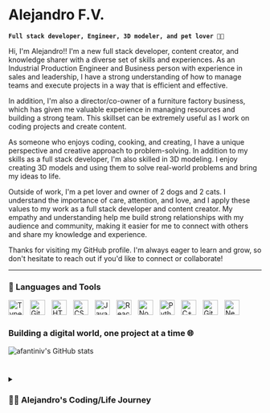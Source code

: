# Alejandro F.V.

**`Full stack developer, Engineer, 3D modeler, and pet lover 🐶🐱`**

Hi, I'm Alejandro!! I'm a new full stack developer, content creator, and knowledge sharer with a diverse set of skills and experiences. As an Industrial Production Engineer and Business person with experience in sales and leadership, I have a strong understanding of how to manage teams and execute projects in a way that is efficient and effective.

In addition, I'm also a director/co-owner of a furniture factory business, which has given me valuable experience in managing resources and building a strong team. This skillset can be extremely useful as I work on coding projects and create content.

As someone who enjoys coding, cooking, and creating, I have a unique perspective and creative approach to problem-solving. In addition to my skills as a full stack developer, I'm also skilled in 3D modeling. I enjoy creating 3D models and using them to solve real-world problems and bring my ideas to life.

Outside of work, I'm a pet lover and owner of 2 dogs and 2 cats. I understand the importance of care, attention, and love, and I apply these values to my work as a full stack developer and content creator. My empathy and understanding help me build strong relationships with my audience and community, making it easier for me to connect with others and share my knowledge and experience.

Thanks for visiting my GitHub profile. I'm always eager to learn and grow, so don't hesitate to reach out if you'd like to connect or collaborate!

---

### 🧰 Languages and Tools

<img align="left" alt="TypeScript" width="30px" style="padding-right:10px;" src="https://cdn.jsdelivr.net/gh/devicons/devicon/icons/typescript/typescript-plain.svg" />
<img align="left" alt="Git" width="30px" style="padding-right:10px;" src="https://cdn.jsdelivr.net/gh/devicons/devicon/icons/git/git-original.svg" />
<img align="left" alt="HTML" width="30px" style="padding-right:10px;" src="https://cdn.jsdelivr.net/gh/devicons/devicon/icons/html5/html5-plain.svg" />
<img align="left" alt="CSS" width="30px" style="padding-right:10px;" src="https://cdn.jsdelivr.net/gh/devicons/devicon/icons/css3/css3-plain.svg" />
<img align="left" alt="JavaScript" width="30px" style="padding-right:10px;" src="https://cdn.jsdelivr.net/gh/devicons/devicon/icons/javascript/javascript-plain.svg" />
<img align="left" alt="React" width="30px" style="padding-right:10px;" src="https://cdn.jsdelivr.net/gh/devicons/devicon/icons/react/react-original.svg" />
<img align="left" alt="NodeJS" width="30px" style="padding-right:10px;" src="https://cdn.jsdelivr.net/gh/devicons/devicon/icons/nodejs/nodejs-original.svg" />
<img align="left" alt="Python" width="30px" style="padding-right:10px;" src="https://cdn.jsdelivr.net/gh/devicons/devicon/icons/python/python-plain.svg" />
<img align="left" alt="C++" width="30px" style="padding-right:10px;" src="https://cdn.jsdelivr.net/gh/devicons/devicon/icons/cplusplus/cplusplus-line.svg" />
<img align="left" alt="GitHub" width="30px" style="padding-right:10px;" src="https://cdn.jsdelivr.net/gh/devicons/devicon/icons/github/github-original.svg" />
<img align="left" alt="Nextjs" width="30px" style="padding-right:10px;" src="https://cdn.jsdelivr.net/gh/devicons/devicon/icons/nextjs/nextjs-original.svg" />

<br />

#

### Building a digital world, one project at a time 🌐
![afantiniv's GitHub stats](https://github-readme-stats.vercel.app/api?username=afantiniv&show_icons=true&theme=gruvbox)

<!-- ![GitHub Streak](https://streak-stats.demolab.com?user=afantiniv&theme=gruvbox&border_radius=4.5) -->

#

<details>
 <summary><h3>👨‍💻 Alejandro's Coding/Life Journey</h3></summary>
   I started programming at the age of 8 motivated by my father who teach me this world, coding small scripts with BASIC to solve my math homework (coders always choose the automated path). At 13, I began to learn HTML and I discover the CMS tools... so I started building personal websites and blogs using Joomla. As I continued to learn, I discovered WordPress, which allowed me to build websites for the family business, while also selling the first computers that I had built in high school.

After high school, I briefly pursued (2 years) a degree in Mechatronic Engineering (here I learn some Python and C++) before switching to Industrial Production Engineering to be closer to the family business and continue the work that I had started at the age of 15. Since then, I've contributed to the company in various ways, including developing several versions of their website, with the most recent 2023 version focused on e-commerce using Shopify and some customizations that I have made.

In 2015, I developed a traceability label generator site using PHP and QR generators, which is still in use today. Additionally, I designed and implemented a screen system that functions like informational flight boards at airports, displayed throughout the manufacturing plant with signage display systems... btw I have network management knowledge and I manage the NAS backup servers.

Alongside my coding love, I've also developed strong 3D modeling skills using SolidWorks (for which I hold a certification), SketchUp and Blender (on the way). I use these skills to bring my ideas to life and solve real-world problems, both in my personal projects and business.

In addition, I have experience in website hosting and domain administration, which has given me a well-rounded understanding of web development and helped me provide a more complete range of services to my clients.

Today, as a content creator and knowledge sharer, I enjoy sharing my coding/life journey with others and helping aspiring developers get started. I believe that anyone can learn to code, and that with determination and hard work, anyone can succeed in the tech industry.

Thank you for joining me on my coding journey, and I look forward to continuing to learn and grow with you!

[website]: working on the new site... (coming soon)
